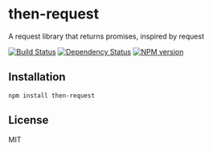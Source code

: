 # then-request

A request library that returns promises, inspired by request

[![Build Status](https://travis-ci.org/then/request.png?branch=master)](https://travis-ci.org/then/request)
[![Dependency Status](https://gemnasium.com/then/request.png)](https://gemnasium.com/then/request)
[![NPM version](https://badge.fury.io/js/then-request.png)](http://badge.fury.io/js/then-request)

## Installation

    npm install then-request

## License

  MIT
